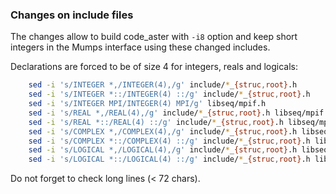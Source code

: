 ### Changes on include files

The changes allow to build code_aster with `-i8` option and keep short integers
in the Mumps interface using these changed includes.

Declarations are forced to be of size 4 for integers, reals and logicals:

```bash
    sed -i 's/INTEGER *,/INTEGER(4),/g' include/*_{struc,root}.h
    sed -i 's/INTEGER *::/INTEGER(4) ::/g' include/*_{struc,root}.h
    sed -i 's/INTEGER MPI/INTEGER(4) MPI/g' libseq/mpif.h
    sed -i 's/REAL *,/REAL(4),/g' include/*_{struc,root}.h libseq/mpif.h
    sed -i 's/REAL *::/REAL(4) ::/g' include/*_{struc,root}.h libseq/mpif.h
    sed -i 's/COMPLEX *,/COMPLEX(4),/g' include/*_{struc,root}.h libseq/mpif.h
    sed -i 's/COMPLEX *::/COMPLEX(4) ::/g' include/*_{struc,root}.h libseq/mpif.h
    sed -i 's/LOGICAL *,/LOGICAL(4),/g' include/*_{struc,root}.h libseq/mpif.h
    sed -i 's/LOGICAL *::/LOGICAL(4) ::/g' include/*_{struc,root}.h libseq/mpif.h
```

Do not forget to check long lines (< 72 chars).

